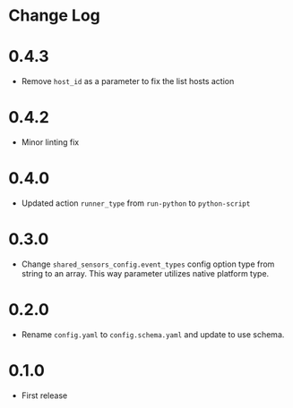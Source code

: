 # Change Log

# 0.4.3

- Remove `host_id` as a parameter to fix the list hosts action

# 0.4.2

- Minor linting fix

# 0.4.0

- Updated action `runner_type` from `run-python` to `python-script`

# 0.3.0

- Change ``shared_sensors_config.event_types`` config option type from string to an array.
  This way parameter utilizes native platform type.

# 0.2.0

- Rename `config.yaml` to `config.schema.yaml` and update to use schema.

# 0.1.0

- First release
